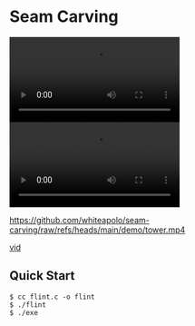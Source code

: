 # Seam Carving

![thumbnail](./demo/tower.mp4)
![thumbnail](./demo/surfer.mp4)

https://github.com/whiteapolo/seam-carving/raw/refs/heads/main/demo/tower.mp4

[vid](https://github.com/whiteapolo/seam-carving/raw/refs/heads/main/demo/surfer.mp4)

## Quick Start

```console
$ cc flint.c -o flint
$ ./flint
$ ./exe
```
